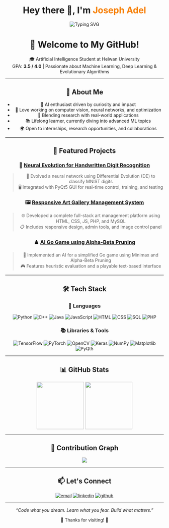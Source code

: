 <h1 align="center">Hey there 👋, I'm <span style="color:#f77f00;">Joseph Adel</span></h1>

<div align="center">


<!-- ⌨️ Typing Animation -->
<p align="center">
  <img src="https://readme-typing-svg.demolab.com?lines=Hi+I'm+Joseph+Adel;AI+Student+%7C+ML+Enthusiast+%7C+Open+to+Internships;Building+Smart+Things+with+Code&center=true&width=750&height=45&font=Fira+Code&pause=1000&color=F77F00&vCenter=true&size=22" alt="Typing SVG" />
</p>

<h1 align="center">👋 Welcome to My GitHub!</h1>

<p align="center">
🎓 Artificial Intelligence Student at Helwan University  
<br>
GPA: <strong>3.5 / 4.0</strong> | Passionate about Machine Learning, Deep Learning & Evolutionary Algorithms  
</p>

---

## 🧠 About Me

- 🤖 AI enthusiast driven by curiosity and impact  
- 🔬 Love working on computer vision, neural networks, and optimization  
- 🚀 Blending research with real-world applications  
- 📚 Lifelong learner, currently diving into advanced ML topics  
- 🌍 Open to internships, research opportunities, and collaborations  

---

## 🚀 Featured Projects

### 🔢 [Neural Evolution for Handwritten Digit Recognition](https://github.com/josephadel25/Handwritten-Digit-Recognition-using-DE)
> 🧬 Evolved a neural network using Differential Evolution (DE) to classify MNIST digits  
> 🖥️ Integrated with PyQt5 GUI for real-time control, training, and testing

### 🖼️ [Responsive Art Gallery Management System](https://github.com/josephadel25/Art-Gallery)
> 🌐 Developed a complete full-stack art management platform using HTML, CSS, JS, PHP, and MySQL  
> 📋 Includes responsive design, admin tools, and image control panel

### ♟️ [AI Go Game using Alpha-Beta Pruning](https://github.com/josephadel25/Ai-Go-Play-Alpha-beta-pruning)
> 🎯 Implemented an AI for a simplified Go game using Minimax and Alpha-Beta Pruning  
> 🎮 Features heuristic evaluation and a playable text-based interface

---

## 🛠️ Tech Stack

### 💬 Languages
![Python](https://img.shields.io/badge/Python-3776AB?style=for-the-badge&logo=python&logoColor=white)
![C++](https://img.shields.io/badge/C++-00599C?style=for-the-badge&logo=c%2B%2B&logoColor=white)
![Java](https://img.shields.io/badge/Java-ED8B00?style=for-the-badge&logo=java&logoColor=white)
![JavaScript](https://img.shields.io/badge/JavaScript-F7DF1E?style=for-the-badge&logo=javascript&logoColor=black)
![HTML](https://img.shields.io/badge/HTML-E34F26?style=for-the-badge&logo=html5&logoColor=white)
![CSS](https://img.shields.io/badge/CSS-1572B6?style=for-the-badge&logo=css3&logoColor=white)
![SQL](https://img.shields.io/badge/SQL-336791?style=for-the-badge&logo=mysql&logoColor=white)
![PHP](https://img.shields.io/badge/PHP-777BB4?style=for-the-badge&logo=php&logoColor=white)

### 📚 Libraries & Tools
![TensorFlow](https://img.shields.io/badge/TensorFlow-FF6F00?style=for-the-badge&logo=tensorflow&logoColor=white)
![PyTorch](https://img.shields.io/badge/PyTorch-EE4C2C?style=for-the-badge&logo=PyTorch&logoColor=white)
![OpenCV](https://img.shields.io/badge/OpenCV-27338e?style=for-the-badge&logo=opencv&logoColor=white)
![Keras](https://img.shields.io/badge/Keras-D00000?style=for-the-badge&logo=keras&logoColor=white)
![NumPy](https://img.shields.io/badge/NumPy-013243?style=for-the-badge&logo=numpy&logoColor=white)
![Matplotlib](https://img.shields.io/badge/Matplotlib-11557c?style=for-the-badge&logo=matplotlib&logoColor=white)
![PyQt5](https://img.shields.io/badge/PyQt5-41CD52?style=for-the-badge&logo=qt&logoColor=white)

---

## 📊 GitHub Stats

<p align="center">
  <img src="https://github-readme-stats.vercel.app/api?username=josephadel25&show_icons=true&theme=radical&hide_border=true" height="150" />
  <img src="https://github-readme-stats.vercel.app/api/top-langs/?username=josephadel25&layout=compact&theme=radical&hide_border=true" height="150" />
</p>

---

## 🔄 Contribution Graph

<p align="center">
  <img src="https://github-readme-activity-graph.vercel.app/graph?username=josephadel25&theme=react-dark&bg_color=1e1e1e&color=00e1ff&line=00e1ff&point=ffffff" />
</p>

---

## 📫 Let's Connect

<p align="center">
  <a href="mailto:josephadel404@gmail.com"><img src="https://img.shields.io/badge/email-D14836?style=for-the-badge&logo=gmail&logoColor=white" alt="email" /></a>
  <a href="https://www.linkedin.com/in/josephadel1/"><img src="https://img.shields.io/badge/linkedin-0e76a8?style=for-the-badge&logo=linkedin&logoColor=white" alt="linkedin" /></a>
  <a href="https://github.com/josephadel25"><img src="https://img.shields.io/badge/github-333?style=for-the-badge&logo=github&logoColor=white" alt="github" /></a>
</p>

---

<p align="center"><i>“Code what you dream. Learn what you fear. Build what matters.”</i></p>
<p align="center">🌟 Thanks for visiting! 🌟</p>
